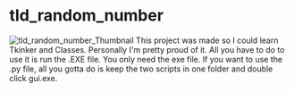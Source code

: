 # tld_random_number
![tld_random_number_Thumbnail](https://user-images.githubusercontent.com/86173616/158083178-f939e9da-209b-47d4-b5e9-86695874e507.PNG)
This project was made so I could learn Tkinker and Classes. Personally I'm pretty proud of it. All you have to do to use it is run the .EXE file. You only need the exe file. If you want to use the .py file, all you gotta do is keep the two scripts in one folder and double click gui.exe.
